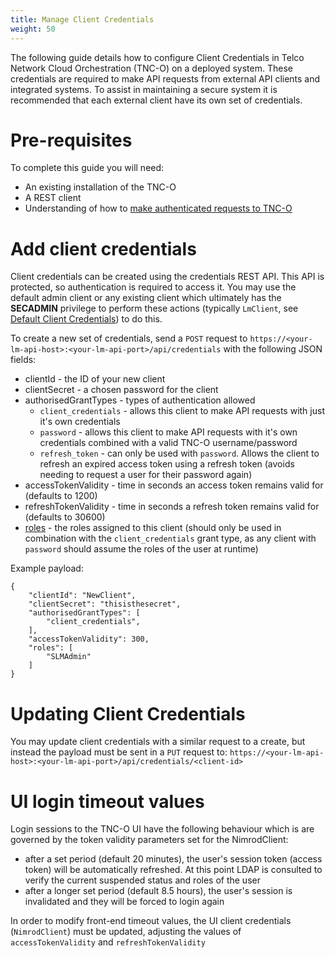 ```yaml
---
title: Manage Client Credentials
weight: 50
---
```


The following guide details how to configure Client Credentials in Telco Network Cloud Orchestration (TNC-O) on a deployed system. These credentials are required to make API requests from external API clients and integrated systems. To assist in maintaining a secure system it is recommended that each external client have its own set of credentials.

# Pre-requisites

To complete this guide you will need:

- An existing installation of the TNC-O
- A REST client 
- Understanding of how to [make authenticated requests to TNC-O](/user-guides/authenticated-api-requests)

# Add client credentials

Client credentials can be created using the credentials REST API. This API is protected, so authentication is required to access it. You may use the default admin client or any existing client which ultimately has the **SECADMIN** privilege to perform these actions (typically `LmClient`, see [Default Client Credentials](/reference/security/default-client-credentials)) to do this.

To create a new set of credentials, send a `POST` request to `https://<your-lm-api-host>:<your-lm-api-port>/api/credentials` with the following JSON fields:

- clientId - the ID of your new client
- clientSecret - a chosen password for the client
- authorisedGrantTypes - types of authentication allowed
  - `client_credentials` - allows this client to make API requests with just it's own credentials
  - `password` - allows this client to make API requests with it's own credentials combined with a valid TNC-O username/password 
  - `refresh_token` - can only be used with `password`. Allows the client to refresh an expired access token using a refresh token (avoids needing to request a user for their password again)
- accessTokenValidity - time in seconds an access token remains valid for (defaults to 1200)
- refreshTokenValidity - time in seconds a refresh token remains valid for (defaults to 30600)
- [roles](/user-guides/administration/security/manage-roles) - the roles assigned to this client (should only be used in combination with the `client_credentials` grant type, as any client with `password` should assume the roles of the user at runtime)

Example payload:
```
{
    "clientId": "NewClient",
    "clientSecret": "thisisthesecret",
    "authorisedGrantTypes": [
        "client_credentials",
    ],
    "accessTokenValidity": 300,
    "roles": [
        "SLMAdmin"
    ]
}
```

# Updating Client Credentials 

You may update client credentials with a similar request to a create, but instead the payload must be sent in a `PUT` request to: `https://<your-lm-api-host>:<your-lm-api-port>/api/credentials/<client-id>`

# UI login timeout values

Login sessions to the TNC-O UI have the following behaviour which is are governed by the token validity parameters set for the NimrodClient:

* after a set period (default 20 minutes), the user's session token (access token) will be automatically refreshed. At this point LDAP is consulted to verify the current suspended status and roles of the user 
* after a longer set period (default 8.5 hours), the user's session is invalidated and they will be forced to login again

In order to modify front-end timeout values, the UI client credentials (`NimrodClient`) must be updated, adjusting the values of `accessTokenValidity` and `refreshTokenValidity`

